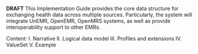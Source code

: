 **DRAFT**
This Implementation Guide provides the core data structure for exchanging health data across multiple sources. Particularly, the system will integrate UnEMR, OpenEMR, OpenMRS systems, as well as provide interoperability support to other EMRs.

Content:
I. Narrative
II. Logical data model
III. Profiles and extensions
IV. ValueSet
V. Example